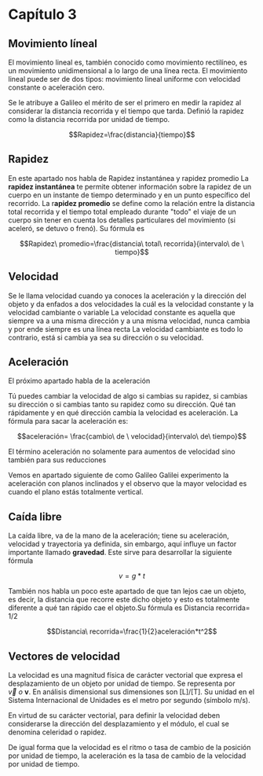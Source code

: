 # Capítulo 3

## Movimiento líneal

El movimiento lineal es, también conocido como movimiento rectilíneo, es un movimiento unidimensional a lo largo de una línea recta. El movimiento lineal puede ser de dos tipos: movimiento lineal uniforme con velocidad constante o aceleración cero.

Se le atribuye a Galileo el mérito de ser el primero en medir la rapidez al considerar la distancia recorrida y el tiempo que tarda. Definió la rapidez como la distancia recorrida por unidad de tiempo.

$$Rapidez=\frac{distancia}{tiempo}$$

## Rapidez

En este apartado nos habla de Rapidez instantánea y rapidez promedio La **rapidez instantánea** te permite obtener información sobre la rapidez de un cuerpo en un instante de tiempo determinado y en un punto específico del recorrido. La r**apidez promedio** se define como la relación entre la distancia total recorrida y el tiempo total empleado durante "todo" el viaje de un cuerpo sin tener en cuenta los detalles particulares del movimiento (si aceleró, se detuvo o frenó). Su fórmula es

$$Rapidez\ promedio=\frac{distancia\ total\ recorrida}{intervalo\ de \ tiempo}$$

## Velocidad

Se le llama velocidad cuando ya conoces la aceleración y la dirección del objeto y da enfados a dos velocidades la cuál es la velocidad constante y la velocidad cambiante o variable La velocidad  constante  es aquella que siempre va a una misma dirección y a una misma velocidad, nunca cambia y por ende siempre es una línea recta La velocidad cambiante  es todo lo contrario, está si cambia ya sea su dirección o su velocidad.

## Aceleración

El próximo apartado habla de la aceleración

Tú puedes cambiar la velocidad de algo si cambias su rapidez, si cambias su dirección o si cambias tanto su rapidez como su dirección. Qué tan rápidamente y en qué dirección cambia la velocidad es aceleración. La fórmula para sacar la aceleración es:

$$aceleración= \frac{cambio\ de \ velocidad}{intervalo\ de\ tiempo}$$

El término aceleración no solamente para aumentos de velocidad sino también para sus reducciones

Vemos en apartado siguiente de como Galileo Galilei experimento la aceleración con planos inclinados y el observo que la mayor velocidad es cuando el plano estás totalmente vertical.

## Caída libre

La caída libre, va de la mano de la aceleración; tiene su aceleración, velocidad y trayectoria ya definida, sin embargo, aquí influye un factor importante llamado **gravedad**. Este sirve para desarrollar la siguiente fórmula

$$v=g*t$$

También nos habla un poco este apartado de que tan lejos cae un objeto, es decir, la distancia que recorre este dicho objeto y esto es totalmente diferente a qué tan rápido cae el objeto.Su fórmula es Distancia recorrida= 1/2

$$Distancia\ recorrida=\frac{1}{2}aceleración*t^2$$

## Vectores de velocidad

La velocidad es una magnitud física de carácter vectorial que expresa el desplazamiento de un objeto por unidad de tiempo. Se representa por $\vec {v}\ o\ \mathbf {v}$. En análisis dimensional sus dimensiones son \[L]/\[T]. Su unidad en el Sistema Internacional de Unidades es el metro por segundo (símbolo m/s).

En virtud de su carácter vectorial, para definir la velocidad deben considerarse la dirección del desplazamiento y el módulo, el cual se denomina celeridad o rapidez.

De igual forma que la velocidad es el ritmo o tasa de cambio de la posición por unidad de tiempo, la aceleración es la tasa de cambio de la velocidad por unidad de tiempo.
